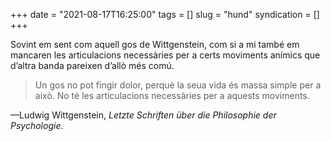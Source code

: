 +++
date = "2021-08-17T16:25:00"
tags = []
slug = "hund"
syndication = []
+++

Sovint em sent com aquell gos de Wittgenstein, com si a mi també em mancaren les articulacions necessàries per a certs moviments anímics que d’altra banda pareixen d’allò més comú.

> Un gos no pot fingir dolor, perquè la seua vida és massa simple per a això. No té les articulacions necessàries per a aquests moviments.

—Ludwig Wittgenstein, *Letzte Schriften über die Philosophie der Psychologie*.

